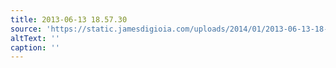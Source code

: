 ```yaml
---
title: 2013-06-13 18.57.30
source: 'https://static.jamesdigioia.com/uploads/2014/01/2013-06-13-18-57-30-scaled.jpg'
altText: ''
caption: ''
---
```


